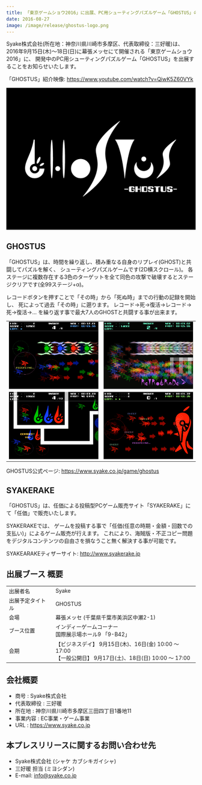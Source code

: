 ```yaml
---
title: 「東京ゲームショウ2016」に出展、PC用シューティングパズルゲーム「GHOSTUS」の紹介映像を公開
date: 2016-08-27
image: /image/release/ghostus-logo.png
---
```


Syake株式会社(所在地：神奈川県川崎市多摩区、代表取締役：三好暖)は、
2016年9月15日(木)～18日(日)に幕張メッセにて開催される「東京ゲームショウ2016」に、
開発中のPC用シューティングパズルゲーム「GHOSTUS」を出展することをお知らせいたします。

「GHOSTUS」紹介映像: <https://www.youtube.com/watch?v=QiwK5Z60VYk>

![ghostus-logo](/image/release/ghostus-logo.png)

## GHOSTUS
「GHOSTUS」は、時間を繰り返し、積み重なる自身のリプレイ(GHOST)と共闘してパズルを解く、
シューティングパズルゲームです(2D横スクロール)。
各ステージに複数存在する3色のターゲットを全て同色の攻撃で破壊するとステージクリアです(全99ステージ+α)。

レコードボタンを押すことで「その時」から「死ぬ時」までの行動の記録を開始し、
死によって過去「その時」に遡ります。
レコード→死→復活→レコード→死→復活→…
を繰り返す事で最大7人のGHOSTと共闘する事が出来ます。

|||
|:--|:--|
|![1](/image/release/ghostus01.png) | ![2](/image/release/ghostus02.png)
|![3](/image/release/ghostus03.png) | ![4](/image/release/ghostus04.png)

GHOSTUS公式ページ: <https://www.syake.co.jp/game/ghostus>

## SYAKERAKE
「GHOSTUS」は、任価による投稿型PCゲーム販売サイト「SYAKERAKE」にて「任価」で販売いたします。

SYAKERAKEでは、
ゲームを投稿する事で「任価(任意の時期・金額・回数での支払い)」によるゲーム販売が行えます。
これにより、海賊版・不正コピー問題をデジタルコンテンツの自由さを損なうこと無く解決する事が可能です。

SYAKEARAKEティザーサイト: <http://www.syakerake.jp>

## 出展ブース 概要

|||
|:--|:--|
|出展者名          | Syake
|出展予定タイトル  | GHOSTUS
|会場              | 幕張メッセ (千葉県千葉市美浜区中瀬2-1)
|ブース位置        | インディーゲームコーナー<br />国際展示場ホール9 「9-B42」
|会期              | 【ビジネスデイ】 9月15日(木)、16日(金) 10:00 ～ 17:00<br />【一般公開日】 9月17日(土)、18日(日) 10:00 ～ 17:00

## 会社概要

- 商号        : Syake株式会社
- 代表取締役  : 三好暖
- 所在地      : 神奈川県川崎市多摩区三田四丁目1番地11
- 事業内容    : EC事業・ゲーム事業
- URL         : <https://www.syake.co.jp>

## 本プレスリリースに関するお問い合わせ先

- Syake株式会社 (シャケ カブシキガイシャ)
- 三好暖 担当 (ミヨシダン)
- E-mail: <info@syake.co.jp>

